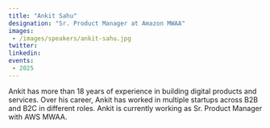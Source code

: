 ```yaml
---
title: "Ankit Sahu"
designation: "Sr. Product Manager at Amazon MWAA"
images:
 - /images/speakers/ankit-sahu.jpg
twitter: 
linkedin: 
events:
 - 2025
---
```


Ankit has more than 18 years of experience in building digital products and services. Over his career, Ankit has worked in multiple startups across B2B and B2C in different roles. Ankit is currently working as Sr. Product Manager with AWS MWAA.